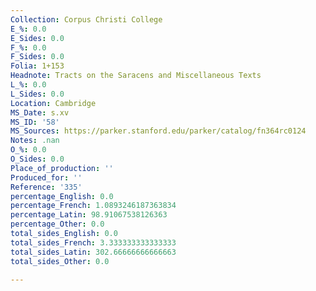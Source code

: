 ```yaml
---
Collection: Corpus Christi College
E_%: 0.0
E_Sides: 0.0
F_%: 0.0
F_Sides: 0.0
Folia: 1+153
Headnote: Tracts on the Saracens and Miscellaneous Texts
L_%: 0.0
L_Sides: 0.0
Location: Cambridge
MS_Date: s.xv
MS_ID: '58'
MS_Sources: https://parker.stanford.edu/parker/catalog/fn364rc0124
Notes: .nan
O_%: 0.0
O_Sides: 0.0
Place_of_production: ''
Produced_for: ''
Reference: '335'
percentage_English: 0.0
percentage_French: 1.0893246187363834
percentage_Latin: 98.91067538126363
percentage_Other: 0.0
total_sides_English: 0.0
total_sides_French: 3.333333333333333
total_sides_Latin: 302.66666666666663
total_sides_Other: 0.0

---
```

